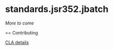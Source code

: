 standards.jsr352.jbatch
=======================

*More to come*

== Contributing

[CLA details](CONTRIBUTING.md)
